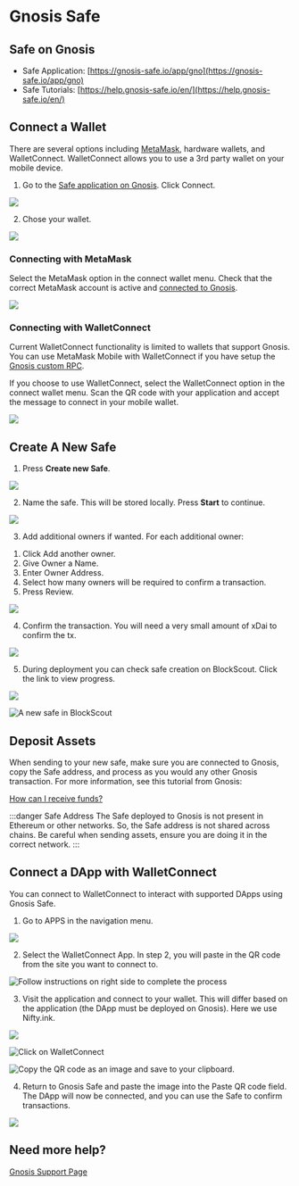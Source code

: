 ---
---

# Gnosis Safe

## Safe on Gnosis

* Safe Application: [https://gnosis-safe.io/app/gno](https://gnosis-safe.io/app/gno)
* Safe Tutorials: [https://help.gnosis-safe.io/en/](https://help.gnosis-safe.io/en/)

## Connect a Wallet

There are several options including [MetaMask](/tools/wallets/metamask), hardware wallets, and WalletConnect. WalletConnect allows you to use a 3rd party wallet on your mobile device.

1) Go to the [Safe application on Gnosis](https://gnosis-safe.io/app/gno). Click Connect.

![](</img/tools/safe/connect1.jpg>)

2) Chose your wallet.

![](</img/tools/safe/connect2.jpg>)

### Connecting with MetaMask

Select the MetaMask option in the connect wallet menu. Check that the correct MetaMask account is active and [connected to Gnosis](/tools/wallets/metamask/#manual-configuration).

![](/img/tools/safe/mm-connect.jpg)

### Connecting with WalletConnect

Current WalletConnect functionality is limited to wallets that support Gnosis. You can use MetaMask Mobile with WalletConnect if you have setup the [Gnosis custom RPC](/tools/wallets/metamask/#manual-configuration).

If you choose to use WalletConnect, select the WalletConnect option in the connect wallet menu. Scan the QR code with your application and accept the message to connect in your mobile wallet.

![](/img/tools/safe/img-2372.png)

## Create A New Safe

1) Press **Create new Safe**.

![](/img/tools/safe/safe1.jpg)

2) Name the safe. This will be stored locally. Press **Start** to continue.

![](/img/tools/safe/safe2.jpg)

3) Add additional owners if wanted. For each additional owner:

1. Click Add another owner.
2. Give Owner a Name.
3. Enter Owner Address.
4. Select how many owners will be required to confirm a transaction.
5. Press Review.

![](/img/tools/safe/safe3.jpg)

4) Confirm the transaction. You will need a very small amount of xDai to confirm the tx.

![](/img/tools/safe/safe4.jpg)

5) During deployment you can check safe creation on BlockScout. Click the link to view progress.

![](/img/tools/safe/safe6.jpg)

![A new safe in BlockScout](/img/tools/safe/safe5.jpg)

## Deposit Assets

When sending to your new safe, make sure you are connected to Gnosis, copy the Safe address, and process as you would any other Gnosis transaction. For more information, see this tutorial from Gnosis:

[How can I receive funds?](https://help.gnosis-safe.io/en/articles/3922053-how-can-i-receive-funds)

:::danger Safe Address
The Safe deployed to Gnosis is not present in Ethereum or other networks. So, the Safe address is not shared across chains.
Be careful when sending assets, ensure you are doing it in the correct network.
:::

## Connect a DApp with WalletConnect

You can connect to WalletConnect to interact with supported DApps using Gnosis Safe.

1) Go to APPS in the navigation menu.

![](/img/tools/safe/safewallet1.jpg)

2) Select the WalletConnect App. In step 2, you will paste in the QR code from the  site you want to connect to.

![Follow instructions on right side to complete the process](/img/tools/safe/safewallet2.jpg)

3) Visit the application and connect to your wallet. This will differ based on the application (the DApp must be deployed on Gnosis). Here we use Nifty.ink.

![](/img/tools/safe/safewallet3.jpg)

![Click on WalletConnect](</img/tools/safe/safe-walletc.jpg>)

![Copy the QR code as an image and save to your clipboard.](/img/tools/safe/safewallet4.jpg)

4) Return to Gnosis Safe and paste the image into the Paste QR code field. The DApp will now be connected, and you can use the Safe to confirm transactions.

![](/img/tools/safe/safewalletc2.jpg)

## Need more help?

[Gnosis Support Page](https://help.gnosis-safe.io/en/)